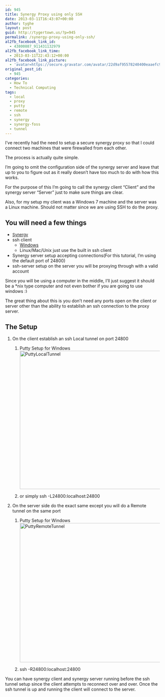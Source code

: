 ```yaml
---
id: 945
title: Synergy Proxy using only SSH
date: 2013-03-11T16:43:07+00:00
author: tyghe
layout: post
guid: http://tygertown.us/?p=945
permalink: /synergy-proxy-using-only-ssh/
al2fb_facebook_link_id:
  - 43800887_911431132979
al2fb_facebook_link_time:
  - 2013-03-11T22:43:12+00:00
al2fb_facebook_link_picture:
  - 'avatar=https://secure.gravatar.com/avatar/22d9af95578240400eaaefc90157ded9?s=96&amp;d=https%3A%2F%2Fsecure.gravatar.com%2Favatar%2Fad516503a11cd5ca435acc9bb6523536%3Fs%3D96&amp;r=G'
original_post_id:
  - 945
categories:
  - How To
  - Technical Computing
tags:
  - local
  - proxy
  - putty
  - remote
  - ssh
  - synergy
  - synergy-foss
  - tunnel
---
```

I&#8217;ve recently had the need to setup a secure synergy proxy so that I could connect two machines that were firewalled from each other.

The process is actually quite simple.

I&#8217;m going to omit the configuration side of the synergy server and leave that up to you to figure out as it really doesn&#8217;t have too much to do with how this works.

For the purpose of this I&#8217;m going to call the synergy client &#8220;Client&#8221; and the synergy server &#8220;Server&#8221; just to make sure things are clear.

Also, for my setup my client was a Windows 7 machine and the server was a Linux machine. Should not matter since we are using SSH to do the proxy.

## You will need a few things

  * <a style="font-size:13px;" title="Synergy Foss" href="http://synergy-foss.org/" target="_blank">Synergy</a>
  * ssh client 
      * <a title="putty" href="http://the.earth.li/~sgtatham/putty/latest/x86/putty.exe" target="_blank">Windows</a>
      * Linux/Mac/Unix just use the built in ssh client
  * Synergy server setup accepting connections(For this tutorial, I&#8217;m using the default port of 24800)
  * ssh-server setup on the server you will be proxying through with a valid account

Since you will be using a computer in the middle, I&#8217;ll just suggest it should be a *nix type computer and not even bother if you are going to use windows <img src="https://tygertown.us/wp-includes/images/smilies/simple-smile.png" alt=":)" class="wp-smiley" style="height: 1em; max-height: 1em;" />
  
The great thing about this is you don&#8217;t need any ports open on the client or server other than the ability to establish an ssh connection to the proxy server.

## The Setup

  1. On the client establish an ssh Local tunnel on port 24800 
      1. Putty Setup for Windows 
        <a href="http://tygertown.us/2013/03/synergy-proxy-using-only-ssh/puttylocaltunnel/" rel="attachment wp-att-946"><img class="alignnone size-full wp-image-946" alt="PuttyLocalTunnel" src="http://tygertown.us/wp-content/uploads/2013/03/PuttyLocalTunnel.png" width="466" height="449" /></a>
    
      2. or simply ssh -L24800:localhost:24800 <proxy server address goes here>
  2. On the server side do the exact same except you will do a Remote tunnel on the same port 
      1. Putty Setup for Windows 
        <a href="http://tygertown.us/2013/03/synergy-proxy-using-only-ssh/puttyremotetunnel/" rel="attachment wp-att-947"><img class="alignnone size-full wp-image-947" alt="PuttyRemoteTunnel" src="http://tygertown.us/wp-content/uploads/2013/03/PuttyRemoteTunnel.png" width="469" height="452" /></a>
    
      2. ssh -R24800:localhost:24800

You can have synergy client and synergy server running before the ssh tunnel setup since the client attempts to reconnect over and over. Once the ssh tunnel is up and running the client will connect to the server.
